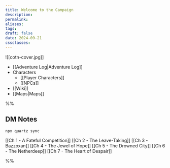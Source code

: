 ```yaml
---
title: Welcome to the Campaign
description: 
permalink: 
aliases: 
tags: 
draft: false
date: 2024-09-21
cssclasses:
---
```


![[cotn-cover.jpg]] 

- [[Adventure Log|Adventure Log]]   
- Characters
	- [[Player Characters]] 
	- [[NPCs]]  
- [[Wiki]] 
- [[Maps|Maps]] 

%%
## DM Notes

`npx quartz sync`

[[Ch 1 - A Fateful Competition]] 
[[Ch 2 - The Leave-Taking]] 
[[Ch 3 - Bazzoxan]] 
[[Ch 4 - The Jewel of Hope]] 
[[Ch 5 - The Drowned City]] 
[[Ch 6 - The Netherdeep]] 
[[Ch 7 - The Heart of Despair]] 

%%
